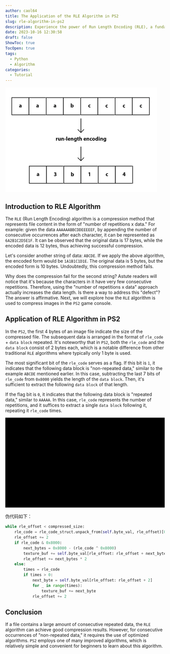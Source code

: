 ```yaml
---
author: caol64
title: The Application of the RLE Algorithm in PS2
slug: rle-algorithm-in-ps2
description: Experience the power of Run Length Encoding (RLE), a fundamental data compression algorithm. Witness its astounding application in PS2 for efficient image compression and unveil the intricacies behind its implementation.
date: 2023-10-16 12:30:58
draft: false
ShowToc: true
TocOpen: true
tags:
  - Python
  - Algorithm
categories:
  - Tutorial
---
```

![](imgs/posts/2023-10-16-rle-algorithm-in-ps2/run_length_f9030faa12.webp)

## Introduction to RLE Algorithm

The `RLE` (Run Length Encoding) algorithm is a compression method that represents file content in the form of "number of repetitions x data." For example: given the data `AAAAAABBCDDEEEEEF`, by appending the number of consecutive occurrences after each character, it can be represented as `6A2B1C2D5E1F`. It can be observed that the original data is 17 bytes, while the encoded data is 12 bytes, thus achieving successful compression.

Let's consider another string of data: `ABCDE`. If we apply the above algorithm, the encoded form would be `1A1B1C1D1E`. The original data is 5 bytes, but the encoded form is 10 bytes. Undoubtedly, this compression method fails.

Why does the compression fail for the second string? Astute readers will notice that it's because the characters in it have very few consecutive repetitions. Therefore, using the "number of repetitions x data" approach actually increases the data length. Is there a way to address this "defect"? The answer is affirmative. Next, we will explore how the `RLE` algorithm is used to compress images in the `PS2` game console.

## Application of RLE Algorithm in PS2

In the `PS2`, the first 4 bytes of an image file indicate the size of the compressed file. The subsequent data is arranged in the format of `rle_code` + `data block` repeated. It's noteworthy that in `PS2`, both the `rle_code` and the `data block` consist of 2 bytes each, which is a notable difference from other traditional `RLE` algorithms where typically only 1 byte is used.

The most significant bit of the `rle_code` serves as a flag. If this bit is `1`, it indicates that the following data block is "non-repeated data," similar to the example `ABCDE` mentioned earlier. In this case, subtracting the last 7 bits of `rle_code` from `0x8000` yields the length of the `data block`. Then, it's sufficient to extract the following `data block` of that length.

If the flag bit is `0`, it indicates that the following data block is "repeated data," similar to `AAAAA`. In this case, `rle_code` represents the number of repetitions, and it suffices to extract a single `data block` following it, repeating it `rle_code` times.

![](imgs/posts/2023-10-16-rle-algorithm-in-ps2/2.gif)

伪代码如下：
```python
while rle_offset < compressed_size:
    rle_code = rle_code_struct.unpack_from(self.byte_val, rle_offset)[0]
    rle_offset += 2
    if rle_code & 0x8000:
        next_bytes = 0x8000 - (rle_code ^ 0x8000)
        texture_buf += self.byte_val[rle_offset: rle_offset + next_bytes * 2]
        rle_offset += next_bytes * 2
    else:
        times = rle_code
        if times > 0:
            next_byte = self.byte_val[rle_offset: rle_offset + 2]
            for _ in range(times):
                texture_buf += next_byte
            rle_offset += 2
```

## Conclusion

If a file contains a large amount of consecutive repeated data, the `RLE` algorithm can achieve good compression results. However, for consecutive occurrences of "non-repeated data," it requires the use of optimized algorithms. `PS2` employs one of many improved algorithms, which is relatively simple and convenient for beginners to learn about this algorithm.